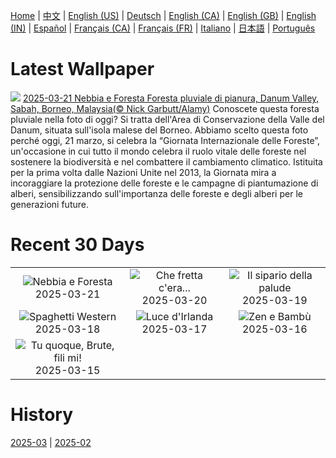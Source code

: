 [Home](../README.md) | [中文](zh-CN.md) | [English (US)](en-US.md) | [Deutsch](de-DE.md) | [English (CA)](en-CA.md) | [English (GB)](en-GB.md) | [English (IN)](en-IN.md) | [Español](es-ES.md) | [Français (CA)](fr-CA.md) | [Français (FR)](fr-FR.md) | [Italiano](it-IT.md) | [日本語](ja-JP.md) | [Português](pt-BR.md)

# Latest Wallpaper
![](https://www.bing.com/th?id=OHR.DanumValley_IT-IT2622437428_UHD.jpg)
[2025-03-21 Nebbia e Foresta Foresta pluviale di pianura, Danum Valley, Sabah, Borneo, Malaysia(© Nick Garbutt/Alamy)](https://www.bing.com/th?id=OHR.DanumValley_IT-IT2622437428_UHD.jpg)
Conoscete questa foresta pluviale nella foto di oggi? Si tratta dell'Area di Conservazione della Valle del Danum, situata sull'isola malese del Borneo. Abbiamo scelto questa foto perché oggi, 21 marzo, si celebra la “Giornata Internazionale delle Foreste”, un'occasione in cui tutto il mondo celebra il ruolo vitale delle foreste nel sostenere la biodiversità e nel combattere il cambiamento climatico. Istituita per la prima volta dalle Nazioni Unite nel 2013, la Giornata mira a incoraggiare la protezione delle foreste e le campagne di piantumazione di alberi, sensibilizzando sull'importanza delle foreste e degli alberi per le generazioni future.

# Recent 30 Days
|  |  |  |
|:---:|:---:|:---:|
| ![](https://www.bing.com/th?id=OHR.DanumValley_IT-IT2622437428_400x240.jpg "Nebbia e Foresta") 2025-03-21 | ![](https://www.bing.com/th?id=OHR.PrimaveraToscana_IT-IT0074316759_400x240.jpg "Che fretta c'era...") 2025-03-20 | ![](https://www.bing.com/th?id=OHR.BlackHeron_IT-IT9965971040_400x240.jpg "Il sipario della palude") 2025-03-19 |
| ![](https://www.bing.com/th?id=OHR.SedonaSpring_IT-IT2929229885_400x240.jpg "Spaghetti Western") 2025-03-18 | ![](https://www.bing.com/th?id=OHR.BeckettBridge_IT-IT9734044392_400x240.jpg "Luce d'Irlanda") 2025-03-17 | ![](https://www.bing.com/th?id=OHR.PandaSnow_IT-IT8708952567_400x240.jpg "Zen e Bambù") 2025-03-16 |
| ![](https://www.bing.com/th?id=OHR.ForumRomanum_IT-IT0199618403_400x240.jpg "Tu quoque, Brute, fili mi!") 2025-03-15 |  |  |

# History
[2025-03](../archives/wallpaper/it-IT/w_2025_03.md) | [2025-02](../archives/wallpaper/it-IT/w_2025_02.md)
